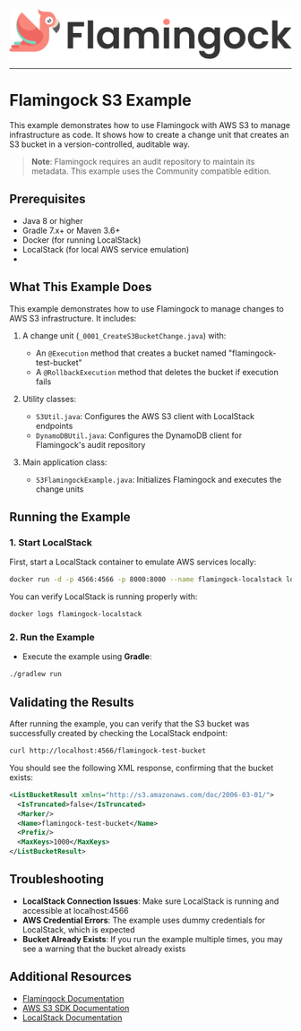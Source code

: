 ![Header Image](../misc/logo-with-text.png)
___

# Flamingock S3 Example

This example demonstrates how to use Flamingock with AWS S3 to manage infrastructure as code. It shows how to create a change unit that creates an S3 bucket in a version-controlled, auditable way.

> **Note**: Flamingock requires an audit repository to maintain its metadata. This example uses the Community compatible edition.

## Prerequisites

- Java 8 or higher
- Gradle 7.x+ or Maven 3.6+
- Docker (for running LocalStack)
- LocalStack (for local AWS service emulation)
- 
## What This Example Does

This example demonstrates how to use Flamingock to manage changes to AWS S3 infrastructure. It includes:

1. A change unit (`_0001_CreateS3BucketChange.java`) with:
    - An `@Execution` method that creates a bucket named "flamingock-test-bucket"
    - A `@RollbackExecution` method that deletes the bucket if execution fails

2. Utility classes:
    - `S3Util.java`: Configures the AWS S3 client with LocalStack endpoints
    - `DynamoDBUtil.java`: Configures the DynamoDB client for Flamingock's audit repository

3. Main application class:
    - `S3FlamingockExample.java`: Initializes Flamingock and executes the change units


## Running the Example

### 1. Start LocalStack

First, start a LocalStack container to emulate AWS services locally:
```bash
docker run -d -p 4566:4566 -p 8000:8000 --name flamingock-localstack localstack/localstack
```
You can verify LocalStack is running properly with:
```bash
docker logs flamingock-localstack
```

### 2. Run the Example

- Execute the example using **Gradle**:
```bash
./gradlew run
```

## Validating the Results

After running the example, you can verify that the S3 bucket was successfully created by checking the LocalStack endpoint:
   ```bash
   curl http://localhost:4566/flamingock-test-bucket 
   ```
You should see the following XML response, confirming that the bucket exists:
   ```xml
   <ListBucketResult xmlns="http://s3.amazonaws.com/doc/2006-03-01/">
     <IsTruncated>false</IsTruncated>
     <Marker/>
     <Name>flamingock-test-bucket</Name>
     <Prefix/>
     <MaxKeys>1000</MaxKeys>
   </ListBucketResult>
   ```

## Troubleshooting

- **LocalStack Connection Issues**: Make sure LocalStack is running and accessible at localhost:4566
- **AWS Credential Errors**: The example uses dummy credentials for LocalStack, which is expected
- **Bucket Already Exists**: If you run the example multiple times, you may see a warning that the bucket already exists

## Additional Resources

- [Flamingock Documentation](https://docs.flamingock.io)
- [AWS S3 SDK Documentation](https://docs.aws.amazon.com/sdk-for-java/latest/developer-guide/examples-s3.html)
- [LocalStack Documentation](https://docs.localstack.cloud)